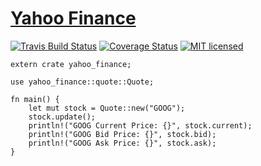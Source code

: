 # [Yahoo Finance](https://github.com/patchfx/yahoo-finance)

[![Travis Build Status](https://travis-ci.org/patchfx/yahoo-finance.svg?branch=master)](https://travis-ci.org/patchfx/yahoo-finance)
[![Coverage Status](https://coveralls.io/repos/github/patchfx/yahoo-finance/badge.svg?branch=master)](https://coveralls.io/github/patchfx/yahoo-finance?branch=master)
[![MIT licensed](https://img.shields.io/badge/license-MIT-blue.svg)](./LICENSE)

```
extern crate yahoo_finance;

use yahoo_finance::quote::Quote;

fn main() {
    let mut stock = Quote::new("GOOG");
    stock.update();
    println!("GOOG Current Price: {}", stock.current);
    println!("GOOG Bid Price: {}", stock.bid);
    println!("GOOG Ask Price: {}", stock.ask);
}
```
